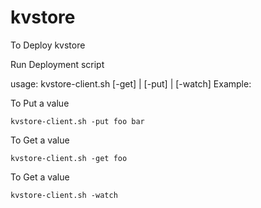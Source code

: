 # kvstore

To Deploy kvstore

Run Deployment script

usage: kvstore-client.sh [-get] | [-put] | [-watch]
Example: 

To Put a value 
```
kvstore-client.sh -put foo bar 
```

To Get a value 
```
kvstore-client.sh -get foo 
```

To Get a value 
```
kvstore-client.sh -watch 
```
